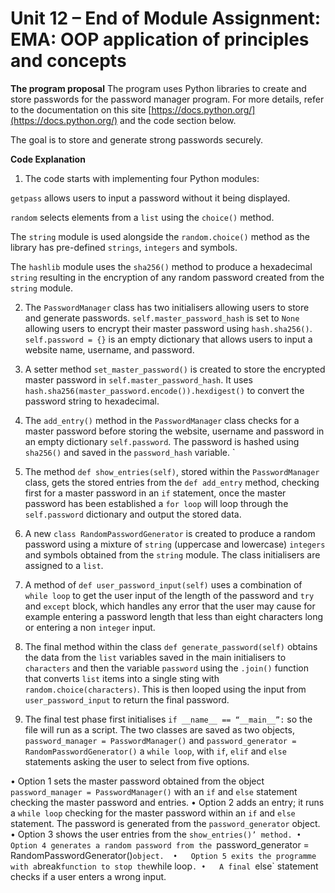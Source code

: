 # Unit 12 – End of Module Assignment: EMA: OOP application of principles and concepts


**The program proposal** 
The program uses Python libraries to create and store passwords for the password manager program. For more details, refer to the documentation on this site [https://docs.python.org/](https://docs.python.org/) and the code section below.

The goal is to store and generate strong passwords securely.

**Code Explanation**
1.	The code starts with implementing four Python modules: 

`getpass` allows users to input a password without it being displayed. 

`random` selects elements from a `list` using the `choice()` method. 

The `string` module is used alongside the `random.choice()` method as the library has pre-defined `strings`, `integers` and symbols. 

The `hashlib` module uses the `sha256()` method to produce a hexadecimal `string` resulting in the encryption of any random password created from the `string` module. 

2.	The `PasswordManager` class has two initialisers allowing users to store and generate passwords. `self.master_password_hash` is set to `None` allowing users to encrypt their master password using `hash.sha256()`. `self.password = {}` is an empty dictionary that allows users to input a website name, username, and password.  

3.	A setter method `set_master_password()` is created to store the encrypted master password in `self.master_password_hash`. It uses `hash.sha256(master_password.encode()).hexdigest()` to convert the password string to hexadecimal.

4.	The `add_entry()` method in the `PasswordManager` class checks for a master password before storing the website, username and password in an empty dictionary `self.password`. The password is hashed using `sha256()` and saved in the `password_hash` variable. `

5.	The method `def show_entries(self)`, stored within the `PasswordManager` class, gets the stored entries from the `def add_entry` method, checking first for a master password in an `if` statement, once the master password has been established a `for loop` will loop through the `self.password` dictionary and output the stored data. 

6.	A new `class RandomPasswordGenerator` is created to produce a random password using a mixture of `string` (uppercase and lowercase) `integers` and symbols obtained from the `string` module. The class initialisers are assigned to a `list`. 

7.	A method of `def user_password_input(self)` uses a combination of `while loop` to get the user input of the length of the password and `try` and `except` block, which handles any error that the user may cause for example entering a password length that less than eight characters long or entering a non `integer` input. 

8.	The final method within the class `def generate_password(self)` obtains the data from the `list` variables saved in the main initialisers to `characters` and then the variable `password` using the `.join()` function that converts `list` items into a single sting with `random.choice(characters)`. This is then looped using the input from `user_password_input` to return the final password.

9.	The final test phase first initialises `if __name__ == “__main__”:` so the file will run as a script. The two classes are saved as two objects, `password_manager = PasswordManager()` and `password_generator = RandomPasswordGenerator()` a `while loop`, with `if`, `elif` and `else` statements asking the user to select from five options. 

•	Option 1 sets the master password obtained from the object `password_manager = PasswordManager()` with an `if` and `else` statement checking the master password and entries. 
•	Option 2 adds an entry; it runs a `while loop` checking for the master password within an `if` and `else` statement. The password is generated from the `password_generator` object.
•	Option 3  shows the user entries from the `show_entries()’ method.
•	Option 4 generates a random password from the `password_generator = RandomPasswordGenerator()` object. 
•	Option 5 exits the programme with a `break` function to stop the `while loop`.
•	A final `else` statement checks if a user enters a wrong input.